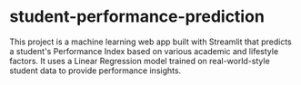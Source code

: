 # student-performance-prediction
This project is a machine learning web app built with Streamlit that predicts a student's Performance Index based on various academic and lifestyle factors. It uses a Linear Regression model trained on real-world-style student data to provide performance insights.

